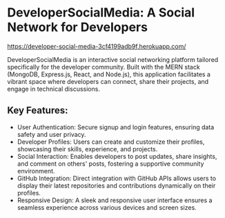 # DeveloperSocialMedia: A Social Network for Developers

https://developer-social-media-3cf4199adb9f.herokuapp.com/

DeveloperSocialMedia is an interactive social networking platform tailored specifically for the developer community. Built with the MERN stack (MongoDB, Express.js, React, and Node.js), this application facilitates a vibrant space where developers can connect, share their projects, and engage in technical discussions. 

## Key Features:
- User Authentication: Secure signup and login features, ensuring data safety and user privacy.
- Developer Profiles: Users can create and customize their profiles, showcasing their skills, experience, and projects.
- Social Interaction: Enables developers to post updates, share insights, and comment on others' posts, fostering a supportive community environment.
- GitHub Integration: Direct integration with GitHub APIs allows users to display their latest repositories and contributions dynamically on their profiles.
- Responsive Design: A sleek and responsive user interface ensures a seamless experience across various devices and screen sizes.
